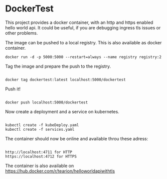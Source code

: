 # DockerTest
This project provides a docker container, with an http and https enabled hello world api. It could be useful, if you are debugging ingress tls issues or other problems.

The image can be pushed to a local registry. This is also available as docker container.
<pre><code>docker run -d -p 5000:5000 --restart=always --name registry registry:2</pre></code>

Tag the image and prepare the push to the registry.
<pre><code>
docker tag dockertest:latest localhost:5000/dockertest
</pre></code>
Push it!
<pre><code>
docker push localhost:5000/dockertest
</pre></code>

Now create a deployment and a service on kubernetes.
<pre><code>
kubectl create -f kubeDeploy.yaml
kubectl create -f services.yaml
</pre></code>

The container should now be online and available throu these adress:
<pre><code>
http://localhost:4711 for HTTP
https://localhost:4712 for HTTPS
</pre></code>


The container is also available on https://hub.docker.com/r/tearion/helloworldapiwithtls
